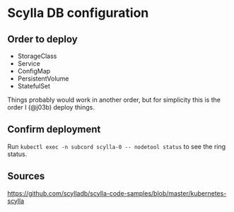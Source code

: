 # Scylla DB configuration

## Order to deploy
- StorageClass
- Service
- ConfigMap
- PersistentVolume
- StatefulSet

Things probably would work in another order, but for simplicity this is the order I (@j03b) deploy things.

## Confirm deployment

Run `kubectl exec -n subcord scylla-0 -- nodetool status` to see the ring status.

## Sources

https://github.com/scylladb/scylla-code-samples/blob/master/kubernetes-scylla
